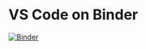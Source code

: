 # VS Code on Binder

[![Binder](https://mybinder.org/badge_logo.svg)](https://mybinder.org/v2/gh/fabricebrito/vscode-binder/master?urlpath=vscode%2F%3Ffolder=/home/jovyan/app-package-1)
